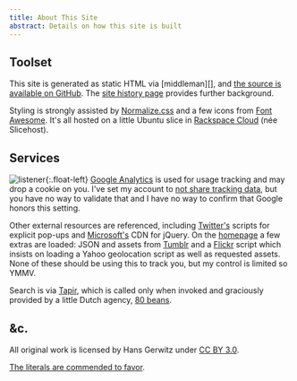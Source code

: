 ```yaml
---
title: About This Site
abstract: Details on how this site is built
---
```


## Toolset
This site is generated as static HTML via [middleman][], and [the source is available on GitHub][source]. The [site history page][] provides further background.

[nanoc]: https://middlemanapp.com/
[source]: https://github.com/gerwitz/hans.gerwitz.com/
[site history page]: /site/history.html

Styling is strongly assisted by [Normalize.css][] and a few icons from [Font Awesome][]. It's all hosted on a little Ubuntu slice in [Rackspace Cloud][] (née Slicehost).

[normalize.css]: http://necolas.github.io/normalize.css/
[font awesome]: http://gregoryloucas.github.io/Font-Awesome-More/
[rackspace cloud]: http://www.rackspace.com/cloud/

## Services

![listener](site/rat-mic.png){:.float-left}
[Google Analytics][goog] is used for usage tracking and may drop a cookie on you. I've set my account to [not share tracking data][ua], but you have no way to validate that and I have no way to confirm that Google honors this setting.

Other external resources are referenced, including [Twitter's][twtr] scripts for explicit pop-ups and [Microsoft's][msft] CDN for jQuery. On the [homepage](/) a few extras are loaded: JSON and assets from [Tumblr][] and a [Flickr][] script which insists on loading a Yahoo geolocation script as well as requested assets. None of these should be using this to track you, but my control is limited so YMMV.

[goog]: http://www.google.com/analytics/
[ua]: https://support.google.com/analytics/answer/1011397?hl=en
[twtr]: https://dev.twitter.com/docs/intents
[msft]: http://www.asp.net/ajaxlibrary/cdn.ashx
[tumblr]: http://www.tumblr.com/api
[flickr]: http://www.flickr.com/badge.gne

Search is via [Tapir][], which is called only when invoked and graciously provided by a little Dutch agency, [80 beans][].

[tapir]: http://tapirgo.com/
[80 beans]: http://www.80beans.com/

## &c.

All original work is licensed by Hans Gerwitz under <a rel="license" href="http://creativecommons.org/licenses/by/3.0/deed.en_US">CC BY 3.0</a>.

[The literals are commended to favor](http://www.languagehat.com/archives/004068.php).
